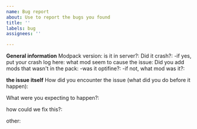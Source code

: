 ```yaml
---
name: Bug report
about: Use to report the bugs you found
title: ''
labels: bug
assignees: ''

---
```


**General information**
Modpack version:
is it in server?:
Did it crash?:
 -if yes, put your crash log here:
what mod seem to cause the issue:
Did you add mods that wasn't in the pack:
 -was it optifine?:
   -if not, what mod was it?:

**the issue itself**
How did you encounter the issue (what did you do before it happen):




What were you expecting to happen?:




how could we fix this?:



other:
